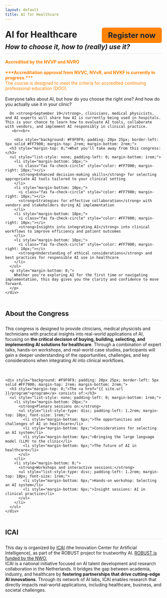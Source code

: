 ```yaml
---
layout: default
title: AI for Healthcare 
---
```


<div style="display: flex; justify-content: space-between; align-items: center; flex-wrap: wrap;">
  <h1 style="margin: 0;"><strong>AI for Healthcare</strong></h1>
  <a href="https://registratie.radboudumc.nl/166356/subscribe" target="_blank" style="
    background-color:rgb(255, 130, 3);
    color: rgb(27, 36, 48);
    padding: 10px 20px;
    text-decoration: none;
    border-radius: 6px;
    font-size: 24px;
    font-weight: bold;
    margin-top: 5px;
  ">
    Register now
  </a> 
</div>

<!-- <h2 style= "margin: 0;"></h2> -->
<h2 style="margin-top: 0; border-bottom: 2px solid #eee; padding-bottom: 0.5rem;"><i>How to choose it, how to (really) use it?</i></h2>

<div class="content">
  <p>
    <span style="color: #FF8203;"><strong> Accredited by the NVVP and NVRO<br><br>
    ***Accreditation approval from NVVC, NVvR, and NVKF is currently in progress.***</strong><br>
    The course is designed to meet the criteria for accredited continuing professional education (DOO).</span>
    <br><br>
      Everyone talks about AI, but how do you choose the right one? And how do you actually use it in your clinic? <br>

      On <strong>September 19</strong>, clinicians, medical physicists, and AI experts will share how AI is currently being used in hospitals. This is your chance to learn how to evaluate AI tools, collaborate with vendors, and implement AI responsibly in clinical practice.
       <br><br>
<!-- 
      <p>What you'll take away from this congress:</p>
      <ul style="list-style: none; padding-left: 0;">
        <li><i class="fas fa-check-circle check-icon"></i> <strong>Enhanced decision-making skills</strong> for selecting appropriate AI tools tailored to your clinical setting</li>
        <li><i class="fas fa-check-circle check-icon"></i> <strong>Strategies for effective collaboration</strong> with vendors and stakeholders during AI implementation</li>
        <li><i class="fas fa-check-circle check-icon"></i> <strong>Insights into integrating AI</strong> into existing clinical workflows to improve efficiency and patient outcomes</li>
        <li><i class="fas fa-check-circle check-icon"></i> <strong>Understanding of ethical considerations</strong> and best practices for responsible AI use in healthcare</li>
      </ul>

    Whether you're exploring AI for the first time or navigating implementation, this day gives you the clarity and confidence to move forward. <br><br> -->

        <div style="background: #F9F9F9; padding: 20px 25px; border-left: 5px solid #FF7900; margin-top: 2rem; margin-bottom: 2rem;">
      <h3 style="margin-top: 0;">What you'll take away from this congress:</h3>
      <ul style="list-style: none; padding-left: 0; margin-bottom: 1rem;">
        <li style="margin-bottom: 10px;">
          <i class="fas fa-check-circle" style="color: #FF7900; margin-right: 10px;"></i>
          <strong>Enhanced decision-making skills</strong> for selecting appropriate AI tools tailored to your clinical setting
        </li>
        <li style="margin-bottom: 10px;">
          <i class="fas fa-check-circle" style="color: #FF7900; margin-right: 10px;"></i>
          <strong>Strategies for effective collaboration</strong> with vendors and stakeholders during AI implementation
        </li>
        <li style="margin-bottom: 10px;">
          <i class="fas fa-check-circle" style="color: #FF7900; margin-right: 10px;"></i>
          <strong>Insights into integrating AI</strong> into clinical workflows to improve efficiency and patient outcomes
        </li>
        <li style="margin-bottom: 10px;">
          <i class="fas fa-check-circle" style="color: #FF7900; margin-right: 10px;"></i>
          <strong>Understanding of ethical considerations</strong> and best practices for responsible AI use in healthcare
        </li>
      </ul>
      <p style="margin-bottom: 0;">
        Whether you're exploring AI for the first time or navigating implementation, this day gives you the clarity and confidence to move forward.
      </p>
    </div>

  <h2 style="margin-top: 3rem; border-bottom: 2px solid #eee; padding-bottom: 0.5rem;"><strong>About the Congress</strong></h2>
   <!-- <h2><strong>About the Congress</strong></h2> -->
    This congress is designed to provide clinicians, medical physicists and technicians with practical insights into real-world applications of AI, focusing on <strong>the critical decision of buying, building, selecting, and implementing AI solutions for healthcare</strong>. Through a combination of expert talks, hands-on workshops, and real-world case studies, participants will gain a deeper understanding of the opportunities, challenges, and key considerations when integrating AI into clinical workflows. <br> <br> <br>
<!-- 
   The <a href="{{ site.url }}/program">program</a> consists of:
      <ul>
       <li><strong>Plenary sessions on:</strong></li>
       <ul>
        <li>The opportunities and challenges of AI in healthcare </li>
        <li>Considerations for selecting an AI system </li>
        <li>Bringing the large language model (LLM) to the clinic</li>
        <li>The future of AI in Healthcare </li>
       </ul>
       <li><strong>Workshops and interactive sessions:</strong></li>
       <ul>
        <li>Hands-on workshop: Selecting an AI system</li>
        <li>Insight sessions: AI in clinical practice</li>
       </ul>
      </ul> <br>  -->
<!-- 
    <div style="background: #F9F9F9; padding: 20px 25px; border-left: 5px solid #FF7900; margin-top: 2rem; margin-bottom: 2rem;">
      <h3 style="margin-top: 0;">The <a href="{{ site.url }}/program">program</a> consists of:</h3>
      <ul style="list-style: none; padding-left: 0; margin-bottom: 1rem;">
        <li style="margin-bottom: 10px;">
          <strong>Plenary sessions on:</strong>
          <ul style="list-style-type: disc; padding-left: 20px;">
            <li>The opportunities and challenges of AI in healthcare</li>
            <li>Considerations for selecting an AI system</li>
            <li>Bringing the large language model (LLM) to the clinic</li>
            <li>The future of AI in healthcare</li>
          </ul>
        </li>
        <li>
          <strong>Workshops and interactive sessions:</strong>
          <ul style="list-style-type: disc; padding-left: 20px;">
            <li>Hands-on workshop: Selecting an AI system</li>
            <li>Insight sessions: AI in clinical practice</li>
          </ul>
        </li>
      </ul>
    </div> -->

    <div style="background: #F9F9F9; padding: 20px 25px; border-left: 5px solid #FF7900; margin-top: 2rem; margin-bottom: 2rem;">
      <h3 style="margin-top: 0;">The <a href="{{ site.url }}/program">program</a> consists of:</h3>
      <ul style="list-style: none; padding-left: 0; margin-bottom: 1rem;">
        <li style="margin-bottom: 20px;">
          <strong>Plenary sessions on:</strong>
          <ul style="list-style-type: disc; padding-left: 1.2rem; margin-top: 10px; font-size: 1rem;">
            <li style="margin-bottom: 6px;">The opportunities and challenges of AI in healthcare</li>
            <li style="margin-bottom: 6px;">Considerations for selecting an AI system</li>
            <li style="margin-bottom: 6px;">Bringing the large language model (LLM) to the clinic</li>
            <li style="margin-bottom: 6px;">The future of AI in healthcare</li>
          </ul>
        </li>
        <li style="margin-bottom: 0;">
          <strong>Workshops and interactive sessions:</strong>
          <ul style="list-style-type: disc; padding-left: 1.2rem; margin-top: 10px; font-size: 1rem;">
            <li style="margin-bottom: 6px;">Hands-on workshop: Selecting an AI system</li>
            <li style="margin-bottom: 6px;">Insight sessions: AI in clinical practice</li>
          </ul>
        </li>
      </ul>
    </div>

  <h2 style="margin-top: 3rem; border-bottom: 2px solid #eee; padding-bottom: 0.5rem;"><strong>ICAI</strong></h2>
   This day is organized by <a href="https://www.icai.ai/" target="_blank">ICAI</a> (the Innovation Center for Artificial Intelligence), as part of the ROBUST project for trustworthy AI. <a href="https://www.nwo.nl/onderzoeksprogrammas/kennis-en-innovatieconvenant-kic/langetermijnprogrammas-kic-2020-2023/robust-trustworthy-ai-based-systems-for-sustainable-growth" target="_blank">ROBUST is funded by the NWO. </a><br>
    ICAI is a national initiative focused on AI talent development and research collaboration in the Netherlands. It bridges the gap between academia, industry, and healthcare by <strong>fostering partnerships that drive cutting-edge AI innovations</strong>. Through its network of AI labs, ICAI enables research that directly impacts real-world applications, including healthcare, business, and societal challenges. 
   </p>
</div> <br>

<!-- ## Course Objectives
- Understand the buy vs. build principle in AI for healthcare  
- Gain insights into real-world AI applications and the implementation process  
- Learn practical selection criteria for AI systems  
- Engage in interactive workshops for hands-on experience  
- Discuss the future of AI in clinical practice with experts   -->

<!-- ## Who Should Attend?
- Healthcare professionals looking to integrate AI into clinical practice, including:  
  
  - Medical doctors  
  - Medical physicists  
  - Medical technicians 
 
- Decision-makers evaluating AI solutions for healthcare settings  
- Anyone seeking practical guidance on selecting and implementing AI systems   -->

<!-- ## ICAI
   <div class="content">
   <p>
    This day is organized by <a href="https://www.icai.ai/" target="_blank">ICAI</a> (Innovation Center for Artificial Intelligence), as part of the ROBUST inititative for trustworthy AI. 
    ICAI is a national initiative focused on AI talent development and research collaboration in the Netherlands. ICAI bridges the gap between academia, industry, and healthcare by <strong>fostering partnerships that drive cutting-edge AI innovations</strong>. Through its network of AI labs, ICAI enables research that directly impacts real-world applications, including healthcare, business, and societal challenges. 
    </p>
</div> -->

<!-- <div class="content">
    <p><strong>***</strong>Sign-ups are not open yet, but you can <a href="{{ site.url }}/contact">register your interest</a> to stay informed. We will keep you updated and let you know as soon as registration becomes available.<strong>***</strong></p>
</div> -->